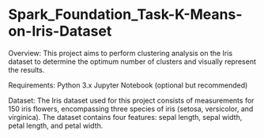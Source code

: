 # Spark_Foundation_Task-K-Means-on-Iris-Dataset

Overview:
This project aims to perform clustering analysis on the Iris dataset to determine the optimum number of clusters and visually represent the results.

Requirements:
Python 3.x
Jupyter Notebook (optional but recommended)

Dataset:
The Iris dataset used for this project consists of measurements for 150 iris flowers, encompassing three species of iris (setosa, versicolor, and virginica). The dataset contains four features: sepal length, sepal width, petal length, and petal width.
